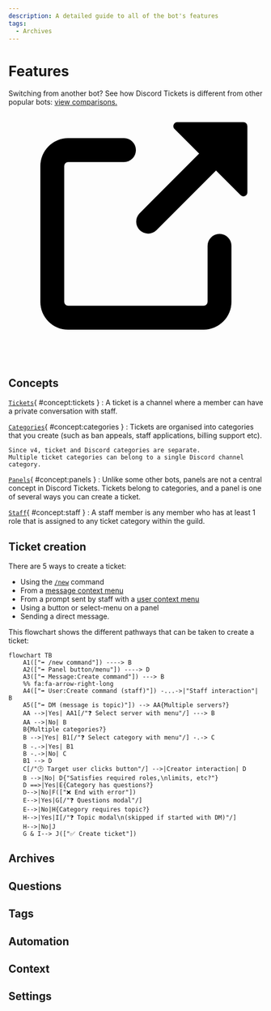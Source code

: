 ```yaml
---
description: A detailed guide to all of the bot's features
tags:
  - Archives
---
```


# Features

<!--
!!! question "Switching from another bot?"
	**See how Discord Tickets is different from other popular bots:**

	[View comparisons :octicons-link-external-16:](https://blog.discordtickets.app/tag/comparison/){ target=_blank .md-button .md-button--primary
 -->

<div class="admonition question">
<p class="admonition-title text-lg">
Switching from another bot? See how Discord Tickets is different from other popular bots:
<a href="https://blog.discordtickets.app/tag/comparison/" target="_blank">view comparisons.
<span class="twemoji"><svg xmlns="http://www.w3.org/2000/svg" viewBox="0 0 16 16"><path fill-rule="evenodd" d="M10.604 1h4.146a.25.25 0 0 1 .25.25v4.146a.25.25 0 0 1-.427.177L13.03 4.03 9.28 7.78a.75.75 0 0 1-1.06-1.06l3.75-3.75-1.543-1.543A.25.25 0 0 1 10.604 1zM3.75 2A1.75 1.75 0 0 0 2 3.75v8.5c0 .966.784 1.75 1.75 1.75h8.5A1.75 1.75 0 0 0 14 12.25v-3.5a.75.75 0 0 0-1.5 0v3.5a.25.25 0 0 1-.25.25h-8.5a.25.25 0 0 1-.25-.25v-8.5a.25.25 0 0 1 .25-.25h3.5a.75.75 0 0 0 0-1.5h-3.5z"></path></svg></span>
</a>
</p>
</div>

## Concepts

[`Tickets`](#concept:tickets){ #concept:tickets }
:   A ticket is a channel where a member can have a private conversation with staff.

[`Categories`](#concept:categories){ #concept:categories }
:   Tickets are organised into categories that you create (such as ban appeals, staff applications, billing support etc).

	Since v4, ticket and Discord categories are separate.
	Multiple ticket categories can belong to a single Discord channel category.

[`Panels`](#concept:panels){ #concept:panels }
:   Unlike some other bots, panels are not a central concept in Discord Tickets.
	Tickets belong to categories, and a panel is one of several ways you can create a ticket.

[`Staff`](#concept:staff){ #concept:staff }
:	A staff member is any member who has at least 1 role that is assigned to any ticket category within the guild.


## Ticket creation

There are 5 ways to create a ticket:

- Using the [`/new`](./commands.md#new) command
- From a [message context menu](./commands.md#create-a-ticket-from-message)
- From a prompt sent by staff with a [user context menu](./commands.md#create-a-ticket-for-user)
- Using a button or select-menu on a panel
- Sending a direct message.

This flowchart shows the different pathways that can be taken to create a ticket:

```mermaid
flowchart TB
    A1(["➡️ /new command"]) ----> B
    A2(["➡️ Panel button/menu"]) ----> D
    A3(["➡️ Message:Create command"]) ---> B
    %% fa:fa-arrow-right-long
    A4(["➡️ User:Create command (staff)"]) -...->|"Staff interaction"| B
    A5(["➡️ DM (message is topic)"]) --> AA{Multiple servers?}
    AA -->|Yes| AA1[/"❓ Select server with menu"/] ---> B
    AA -->|No| B
    B{Multiple categories?}
    B -->|Yes| B1[/"❓ Select category with menu"/] -.-> C
    B -.->|Yes| B1
    B -.->|No| C
    B1 --> D
    C[/"🕑 Target user clicks button"/] -->|Creator interaction| D
    B -->|No| D{"Satisfies required roles,\nlimits, etc?"}
    D ==>|Yes|E{Category has questions?}
    D-->|No|F(["❌ End with error"])
    E-->|Yes|G[/"❓ Questions modal"/]
    E-->|No|H{Category requires topic?}
    H-->|Yes|I[/"❓ Topic modal\n(skipped if started with DM)"/]
    H-->|No|J
    G & I--> J(["✅ Create ticket"])
```

## Archives

## Questions

## Tags

## Automation

## Context

## Settings
